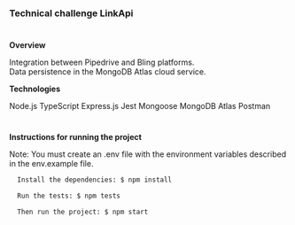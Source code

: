 <h3>Technical challenge LinkApi</h3>

#
**Overview**

Integration between Pipedrive and Bling platforms.<br>
Data persistence in the MongoDB Atlas cloud service.

**Technologies**

Node.js TypeScript Express.js Jest Mongoose MongoDB Atlas Postman

#
**Instructions for running the project**

Note: You must create an .env file with the environment variables described in the env.example file.


```zsh
  Install the dependencies: $ npm install
```

```zsh
  Run the tests: $ npm tests
```

```zsh
  Then run the project: $ npm start
```


